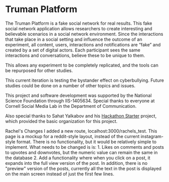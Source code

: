 Truman Platform 
=======================

The Truman Platform is a fake social network for real results. This fake social network application allows researchers to create interesting and believable scenarios in a social network environment. Since the interactions that take place in a social setting and influence the outcome of an experiment, all content, users, interactions and notifications are “fake” and created by a set of digital actors. Each participant sees the same interactions and conversations, believe these to be unique to them. 

This allows any experiment to be completely replicated, and the tools can be repurposed for other studies. 

This current iteration is testing the bystander effect on cyberbullying. Future studies could be done on a number of other topics and issues. 

This project and software development was supported by the National Science Foundation through IIS-1405634. Special thanks to everyone at Cornell Social Media Lab in the Department of Communication. 

Also special thanks to Sahat Yalkabov and his [Hackathon Starter](https://github.com/sahat/hackathon-starter) project, which provided the basic organization for this project. 





Rachel's Changes
  I added a new route, localhost:3000/rachels_test. This page is a mockup for a reddit-style layout, instead of the current instagram-style format. There is no functionality, but it would be relatively simple to implement. What needs to be changed is is: 
    1. Likes on comments and posts to upvotes and downvotes, but the numeric value can remain the same in the database
    2. Add a functionality where when you click on a post, it expands into the full view version of the post. In addition, there is no "preview" version of the posts, currently all the text in the post is displayed on the main screen instead of just the first few lines.

